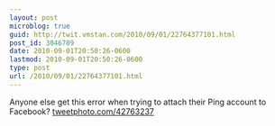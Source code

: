 ```yaml
---
layout: post
microblog: true
guid: http://twit.vmstan.com/2010/09/01/22764377101.html
post_id: 3046709
date: 2010-09-01T20:50:26-0600
lastmod: 2010-09-01T20:50:26-0600
type: post
url: /2010/09/01/22764377101.html
---
```

Anyone else get this error when trying to attach their Ping account to Facebook?  [tweetphoto.com/42763237](http://tweetphoto.com/42763237)

